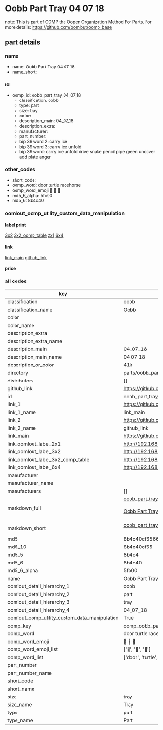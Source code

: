 # Oobb Part Tray 04 07 18  

note: This is part of OOMP the Oopen Organization Method For Parts. For more details: https://github.com/oomlout/oomp_base

##  part details





### name
* name: Oobb Part Tray 04 07 18
* name_short: 
### id
* oomp_id: oobb_part_tray_04_07_18
  * classification: oobb
  * type: part
  * size: tray
  * color: 
  * description_main: 04_07_18
  * description_extra: 
  * manufacturer: 
  * part_number: 
  * bip 39 word 2: carry ice
  * bip 39 word 3: carry ice unfold
  * bip 39 word: carry ice unfold drive snake pencil pipe green uncover add plate anger

### other_codes
* short_code: 
* oomp_word: door turtle racehorse
* oomp_word_emoji :door: :turtle: :racehorse:
* md5_6_alpha: 5fo00
* md5_6: 8b4c40






### oomlout_oomp_utility_custom_data_manipulation
#### label print
[3x2](http://192.168.1.245:1112/?label=oomp%205fo00)
[3x2_oomp_table](http://192.168.1.107:1112/?label=oomp%205fo00)
[2x1](http://192.168.1.242:1112/?label=oomp%205fo00)
[6x4](http://192.168.1.55:1112/?label=oomp%205fo00)    

#### link

[link_main](https://github.com/oomlout/oomlout_oomp_current_version_messy/tree/main/parts/oobb_part_tray_04_07_18) [github_link](https://github.com/oomlout/oomlout_oomp_part_src/tree/main/parts/oobb_part_tray_04_07_18)                             

#### price







### all codes 
| key | value |  
| --- | --- |  
| classification | oobb |  
| classification_name | Oobb |  
| color |  |  
| color_name |  |  
| description_extra |  |  
| description_extra_name |  |  
| description_main | 04_07_18 |  
| description_main_name | 04 07 18 |  
| description_or_color | 41k |  
| directory | parts/oobb_part_tray_04_07_18 |  
| distributors | [] |  
| github_link | https://github.com/oomlout/oomlout_oomp_part_src/tree/main/parts/oobb_part_tray_04_07_18 |  
| id | oobb_part_tray_04_07_18 |  
| link_1 | https://github.com/oomlout/oomlout_oomp_current_version_messy/tree/main/parts/oobb_part_tray_04_07_18 |  
| link_1_name | link_main |  
| link_2 | https://github.com/oomlout/oomlout_oomp_part_src/tree/main/parts/oobb_part_tray_04_07_18 |  
| link_2_name | github_link |  
| link_main | https://github.com/oomlout/oomlout_oomp_current_version_messy/tree/main/parts/oobb_part_tray_04_07_18 |  
| link_oomlout_label_2x1 | http://192.168.1.242:1112/?label=oomp%205fo00 |  
| link_oomlout_label_3x2 | http://192.168.1.245:1112/?label=oomp%205fo00 |  
| link_oomlout_label_3x2_oomp_table | http://192.168.1.107:1112/?label=oomp%205fo00 |  
| link_oomlout_label_6x4 | http://192.168.1.55:1112/?label=oomp%205fo00 |  
| manufacturer |  |  
| manufacturer_name |  |  
| manufacturers | [] |  
| markdown_full | [oobb_part_tray_04_07_18](https://github.com/oomlout/oomlout_oomp_current_version_messy/tree/main/parts/oobb_part_tray_04_07_18)<br>[](https://github.com/oomlout/oomlout_oomp_current_version_messy/tree/main/parts/oobb_part_tray_04_07_18)<br>[Oobb Part Tray 04 07 18](https://github.com/oomlout/oomlout_oomp_current_version_messy/tree/main/parts/oobb_part_tray_04_07_18)<br><br> |  
| markdown_short | [oobb_part_tray_04_07_18](https://github.com/oomlout/oomlout_oomp_current_version_messy/tree/main/parts/oobb_part_tray_04_07_18)<br><br> |  
| md5 | 8b4c40cf656654aa8ae69435da5c0917 |  
| md5_10 | 8b4c40cf65 |  
| md5_5 | 8b4c4 |  
| md5_6 | 8b4c40 |  
| md5_6_alpha | 5fo00 |  
| name | Oobb Part Tray 04 07 18 |  
| oomlout_detail_hierarchy_1 | oobb |  
| oomlout_detail_hierarchy_2 | part |  
| oomlout_detail_hierarchy_3 | tray |  
| oomlout_detail_hierarchy_4 | 04_07_18 |  
| oomlout_oomp_utility_custom_data_manipulation | True |  
| oomp_key | oomp_oobb_part_tray_04_07_18 |  
| oomp_word | door turtle racehorse |  
| oomp_word_emoji | :door: :turtle: :racehorse: |  
| oomp_word_emoji_list | [':door:', ':turtle:', ':racehorse:'] |  
| oomp_word_list | ['door', 'turtle', 'racehorse'] |  
| part_number |  |  
| part_number_name |  |  
| short_code |  |  
| short_name |  |  
| size | tray |  
| size_name | Tray |  
| type | part |  
| type_name | Part |  
